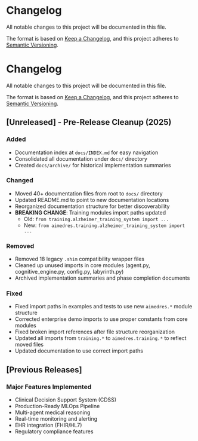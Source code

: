 # Changelog

All notable changes to this project will be documented in this file.

The format is based on [Keep a Changelog](https://keepachangelog.com/en/1.0.0/),
and this project adheres to [Semantic Versioning](https://semver.org/spec/v2.0.0.html).

# Changelog

All notable changes to this project will be documented in this file.

The format is based on [Keep a Changelog](https://keepachangelog.com/en/1.0.0/),
and this project adheres to [Semantic Versioning](https://semver.org/spec/v2.0.0.html).

## [Unreleased] - Pre-Release Cleanup (2025)

### Added
- Documentation index at `docs/INDEX.md` for easy navigation
- Consolidated all documentation under `docs/` directory
- Created `docs/archive/` for historical implementation summaries

### Changed
- Moved 40+ documentation files from root to `docs/` directory
- Updated README.md to point to new documentation locations
- Reorganized documentation structure for better discoverability
- **BREAKING CHANGE**: Training modules import paths updated
  - Old: `from training.alzheimer_training_system import ...`
  - New: `from aimedres.training.alzheimer_training_system import ...`

### Removed
- Removed 18 legacy `.shim` compatibility wrapper files
- Cleaned up unused imports in core modules (agent.py, cognitive_engine.py, config.py, labyrinth.py)
- Archived implementation summaries and phase completion documents

### Fixed
- Fixed import paths in examples and tests to use new `aimedres.*` module structure
- Corrected enterprise demo imports to use proper constants from core modules
- Fixed broken import references after file structure reorganization
- Updated all imports from `training.*` to `aimedres.training.*` to reflect moved files
- Updated documentation to use correct import paths

## [Previous Releases]

### Major Features Implemented
- Clinical Decision Support System (CDSS)
- Production-Ready MLOps Pipeline  
- Multi-agent medical reasoning
- Real-time monitoring and alerting
- EHR integration (FHIR/HL7)
- Regulatory compliance features